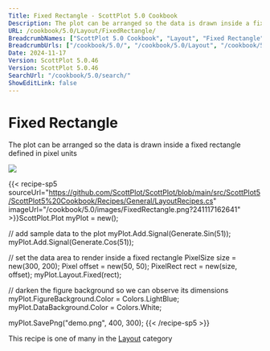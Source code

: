```yaml
---
Title: Fixed Rectangle - ScottPlot 5.0 Cookbook
Description: The plot can be arranged so the data is drawn inside a fixed rectangle defined in pixel units
URL: /cookbook/5.0/Layout/FixedRectangle/
BreadcrumbNames: ["ScottPlot 5.0 Cookbook", "Layout", "Fixed Rectangle"]
BreadcrumbUrls: ["/cookbook/5.0/", "/cookbook/5.0/Layout", "/cookbook/5.0/Layout/FixedRectangle"]
Date: 2024-11-17
Version: ScottPlot 5.0.46
Version: ScottPlot 5.0.46
SearchUrl: "/cookbook/5.0/search/"
ShowEditLink: false
---
```



<div class='d-flex align-items-center mt-5'>
<h1 class='me-2 text-dark my-0 border-0'>Fixed Rectangle</h1>
</div>

The plot can be arranged so the data is drawn inside a fixed rectangle defined in pixel units

[![](/cookbook/5.0/images/FixedRectangle.png?241117162641)](/cookbook/5.0/images/FixedRectangle.png?241117162641)

{{< recipe-sp5 sourceUrl="https://github.com/ScottPlot/ScottPlot/blob/main/src/ScottPlot5/ScottPlot5%20Cookbook/Recipes/General/LayoutRecipes.cs" imageUrl="/cookbook/5.0/images/FixedRectangle.png?241117162641" >}}ScottPlot.Plot myPlot = new();

// add sample data to the plot
myPlot.Add.Signal(Generate.Sin(51));
myPlot.Add.Signal(Generate.Cos(51));

// set the data area to render inside a fixed rectangle
PixelSize size = new(300, 200);
Pixel offset = new(50, 50);
PixelRect rect = new(size, offset);
myPlot.Layout.Fixed(rect);

// darken the figure background so we can observe its dimensions
myPlot.FigureBackground.Color = Colors.LightBlue;
myPlot.DataBackground.Color = Colors.White;

myPlot.SavePng("demo.png", 400, 300);
{{< /recipe-sp5 >}}

<div class='my-5 text-center'>This recipe is one of many in the <a href='/cookbook/5.0/Layout'>Layout</a> category</div>


